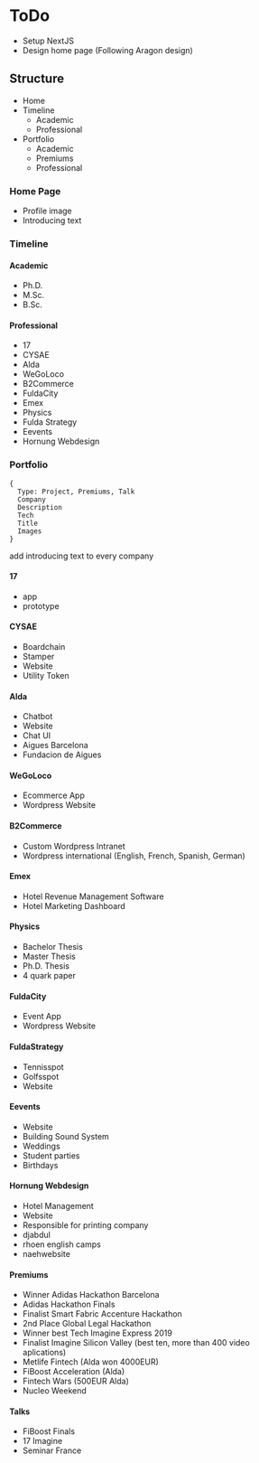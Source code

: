 # ToDo
- Setup NextJS
- Design home page (Following Aragon design)

## Structure
- Home
- Timeline
  - Academic
  - Professional
- Portfolio
  - Academic
  - Premiums
  - Professional

### Home Page
- Profile image
- Introducing text

### Timeline
#### Academic
- Ph.D.
- M.Sc.
- B.Sc.

#### Professional
- 17
- CYSAE
- Alda
- WeGoLoco
- B2Commerce
- FuldaCity
- Emex
- Physics
- Fulda Strategy
- Eevents
- Hornung Webdesign

### Portfolio
```
{
  Type: Project, Premiums, Talk
  Company
  Description
  Tech
  Title
  Images
}
```
add introducing text to every company


#### 17
- app
- prototype

#### CYSAE
- Boardchain
- Stamper
- Website
- Utility Token

#### Alda
- Chatbot
- Website
- Chat UI
- Aigues Barcelona
- Fundacion de Aigues

#### WeGoLoco
- Ecommerce App
- Wordpress Website

#### B2Commerce
- Custom Wordpress Intranet
- Wordpress international (English, French, Spanish, German)

#### Emex
- Hotel Revenue Management Software
- Hotel Marketing Dashboard

#### Physics
- Bachelor Thesis
- Master Thesis
- Ph.D. Thesis
- 4 quark paper

#### FuldaCity
- Event App
- Wordpress Website

#### FuldaStrategy
- Tennisspot
- Golfsspot
- Website

#### Eevents
- Website
- Building Sound System
- Weddings
- Student parties
- Birthdays

#### Hornung Webdesign
- Hotel Management
- Website
- Responsible for printing company
- djabdul
- rhoen english camps
- naehwebsite

#### Premiums
- Winner Adidas Hackathon Barcelona
- Adidas Hackathon Finals
- Finalist Smart Fabric Accenture Hackathon
- 2nd Place Global Legal Hackathon
- Winner best Tech Imagine Express 2019
- Finalist Imagine Silicon Valley (best ten, more than 400 video aplications)
- Metlife Fintech (Alda won 4000EUR)
- FiBoost Acceleration (Alda)
- Fintech Wars (500EUR Alda)
- Nucleo Weekend

#### Talks
- FiBoost Finals
- 17 Imagine 
- Seminar France
